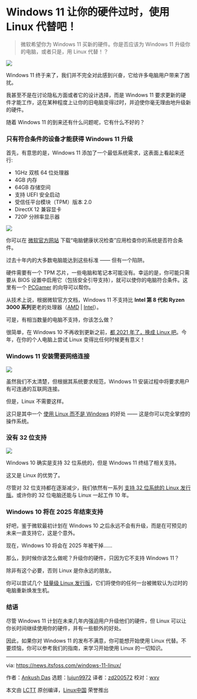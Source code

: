 [#]: subject: (Windows 11 Makes Your Hardware Obsolete, Use Linux Instead!)
[#]: via: (https://news.itsfoss.com/windows-11-linux/)
[#]: author: (Ankush Das https://news.itsfoss.com/author/ankush/)
[#]: collector: (lujun9972)
[#]: translator: (zd200572)
[#]: reviewer: (wxy)
[#]: publisher: ( )
[#]: url: ( )

Windows 11 让你的硬件过时，使用 Linux 代替吧！
======

> 微软希望你为 Windows 11 买新的硬件。你是否应该为 Windows 11 升级你的电脑，或者只是，用 Linux 代替！？

![](https://i1.wp.com/news.itsfoss.com/wp-content/uploads/2021/06/windows-to-linux.png?w=1200&ssl=1)

Windows 11 终于来了，我们并不完全对此感到兴奋，它给许多电脑用户带来了困扰。

我甚至不是在讨论隐私方面或者它的设计选择，而是 Windows 11 要求更新的硬件才能工作，这在某种程度上让你的旧电脑变得过时，并迫使你毫无理由地升级新的硬件。

随着 Windows 11 的到来还有什么问题呢，它有什么不好的？

### 只有符合条件的设备才能获得 Windows 11 升级

首先，有意思的是，Windows 11 添加了一个最低系统需求，这表面上看起来还行:

  * 1GHz 双核 64 位处理器
  * 4GB 内存
  * 64GB 存储空间
  * 支持 UEFI 安全启动
  * 受信任平台模块（TPM）版本 2.0
  * DirectX 12 兼容显卡
  * 720P 分辨率显示器

![][1]

你可以在 [微软官方网站][2] 下载“电脑健康状况检查”应用检查你的系统是否符合条件。

过去十年内的大多数电脑能达到这些标准 —— 但有一个陷阱。

硬件需要有一个 TPM 芯片，一些电脑和笔记本可能没有。幸运的是，你可能只需要从 BIOS 设置中启用它（包括安全引导支持），就可以使你的电脑符合条件。这里有一个 [PCGamer][3] 的向导可以帮你。

从技术上说，根据微软官方文档，Windows 11 不支持比 **Intel 第 8 代和 Ryzen 3000 系列**更老的处理器（[AMD][4] | [Intel][5]）。

可是，有相当数量的电脑不支持，你该怎么做？

很简单，在 Windows 10 不再收到更新之前，[都 2021 年了，换成 Linux 吧][6]。今年，在你的个人电脑上尝试 Linux 变得比任何时候更有意义！

### Windows 11 安装需要网络连接

![][7]

虽然我们不太清楚，但根据其系统要求规范，Windows 11 安装过程中将要求用户有可连通的互联网连接。

但是，Linux 不需要这样。

这只是其中一个 [使用 Linux 而不是 Windows][8] 的好处  —— 这是你可以完全掌控的操作系统。

### 没有 32 位支持

![][12]

Windows 10 确实是支持 32 位系统的，但是 Windows 11 终结了相关支持。

这又是 Linux 的优势了。

尽管对 32 位支持都在逐渐减少，我们依然有一系列 [支持 32 位系统的 Linux 发行版][9]。或许你的 32 位电脑还能与 Linux 一起工作 10 年。

### Windows 10 将在 2025 年结束支持

好吧，鉴于微软最初计划在 Windows 10 之后永远不会有升级，而是在可预见的未来一直支持它，这是个意外。

现在，Windows 10 将会在 2025 年被干掉……

那么，到时候你该怎么做呢？升级你的硬件，只因为它不支持 Windows 11？

除非有这个必要，否则 Linux 是你永远的朋友。

你可以尝试几个 [轻量级 Linux 发行版][10]，它们将使你的任何一台被微软认为过时的电脑重新焕发生机。

### 结语

尽管 Windows 11 计划在未来几年内强迫用户升级他们的硬件，但 Linux 可以让你长时间继续使用你的硬件，并有一些额外的好处。

因此，如果你对 Windows 11 的发布不满意，你可能想开始使用 Linux 代替。不要烦恼，你可以参考我们的指南，来学习开始使用 Linux 的一切知识。

--------------------------------------------------------------------------------

via: https://news.itsfoss.com/windows-11-linux/

作者：[Ankush Das][a]
选题：[lujun9972][b]
译者：[zd200572](https://github.com/zd200572)
校对：[wxy](https://github.com/wxy)

本文由 [LCTT](https://github.com/LCTT/TranslateProject) 原创编译，[Linux中国](https://linux.cn/) 荣誉推出

[a]: https://news.itsfoss.com/author/ankush/
[b]: https://github.com/lujun9972
[1]: https://i2.wp.com/news.itsfoss.com/wp-content/uploads/2021/06/windows-11-requirements-new.png?w=1026&ssl=1
[2]: https://www.microsoft.com/en-us/windows/windows-11
[3]: https://www.pcgamer.com/Windows-11-PC-Health-Check/
[4]: https://docs.microsoft.com/en-us/windows-hardware/design/minimum/supported/windows-11-supported-amd-processors
[5]: https://docs.microsoft.com/en-us/windows-hardware/design/minimum/supported/windows-11-supported-intel-processors
[6]: https://news.itsfoss.com/switch-to-linux-in-2021/
[7]: https://i1.wp.com/news.itsfoss.com/wp-content/uploads/2021/06/internet-connectivity-illustration.png?w=1200&ssl=1
[8]: https://itsfoss.com/linux-better-than-windows/
[9]: https://itsfoss.com/32-bit-linux-distributions/
[10]: https://itsfoss.com/lightweight-linux-beginners/
[11]: https://itsfoss.com
[12]: https://i0.wp.com/news.itsfoss.com/wp-content/uploads/2021/06/32-bit-support-illustration.png?w=1200&ssl=1